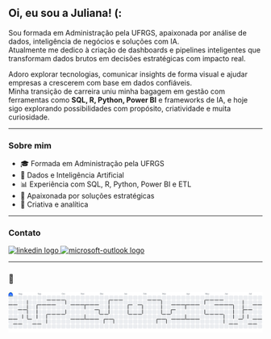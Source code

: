 ## Oi, eu sou a Juliana! (:

Sou formada em Administração pela UFRGS, apaixonada por análise de dados, inteligência de negócios e soluções com IA.  
Atualmente me dedico à criação de dashboards e pipelines inteligentes que transformam dados brutos em decisões estratégicas com impacto real.

Adoro explorar tecnologias, comunicar insights de forma visual e ajudar empresas a crescerem com base em dados confiáveis.  
Minha transição de carreira uniu minha bagagem em gestão com ferramentas como **SQL, R, Python, Power BI** e frameworks de IA, e hoje sigo explorando possibilidades com propósito, criatividade e muita curiosidade.

---

### Sobre mim

- 🎓 Formada em Administração pela UFRGS
- 🤖 Dados e Inteligência Artificial
- 📊 Experiência com SQL, R, Python, Power BI e ETL
- 🧠 Apaixonada por soluções estratégicas
- 🐝 Criativa e analítica 

---

### Contato

<div align="left">
  <a href="https://www.linkedin.com/in/juliana-kirschnick" target="_blank">
    <img src="https://raw.githubusercontent.com/maurodesouza/profile-readme-generator/master/src/assets/icons/social/linkedin/default.svg" width="52" height="40" alt="linkedin logo"  />
  </a>
  <a href="mailto:julianarayer@hotmail.com" target="_blank">
    <img src="https://raw.githubusercontent.com/maurodesouza/profile-readme-generator/master/src/assets/icons/social/microsoft-outlook/default.svg" width="52" height="40" alt="microsoft-outlook logo"  />
  </a>
</div>

---
### 👾

<picture>
  <source media="(prefers-color-scheme: dark)" srcset="https://raw.githubusercontent.com/julianarayer/julianarayer/output/pacman-contribution-graph-dark.svg">
  <source media="(prefers-color-scheme: light)" srcset="https://raw.githubusercontent.com/julianarayer/julianarayer/output/pacman-contribution-graph.svg">
  <img alt="Pacman contribution graph" src="https://raw.githubusercontent.com/julianarayer/julianarayer/output/pacman-contribution-graph.svg">
</picture>

